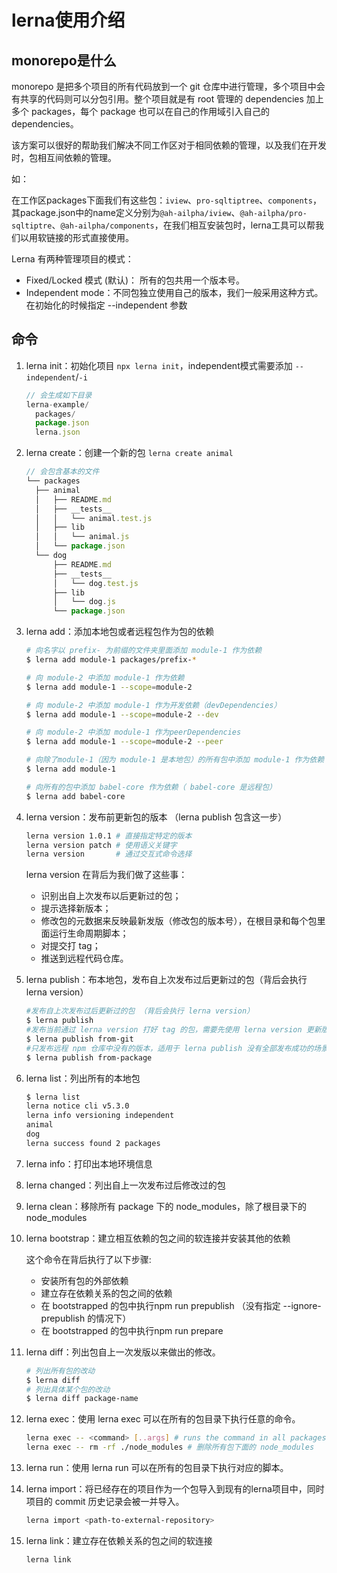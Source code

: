 # lerna使用介绍

## monorepo是什么

monorepo 是把多个项目的所有代码放到一个 git 仓库中进行管理，多个项目中会有共享的代码则可以分包引用。整个项目就是有 root 管理的 dependencies 加上多个 packages，每个 package 也可以在自己的作用域引入自己的 dependencies。

该方案可以很好的帮助我们解决不同工作区对于相同依赖的管理，以及我们在开发时，包相互间依赖的管理。

如：

在工作区packages下面我们有这些包：`iview`、`pro-sqltiptree`、`components`，其package.json中的name定义分别为`@ah-ailpha/iview`、`@ah-ailpha/pro-sqltiptre`、`@ah-ailpha/components`，在我们相互安装包时，lerna工具可以帮我们以用软链接的形式直接使用。

Lerna 有两种管理项目的模式：

- Fixed/Locked 模式 (默认)： 所有的包共用一个版本号。
- Independent mode：不同包独立使用自己的版本，我们一般采用这种方式。在初始化的时候指定 --independent 参数

## 命令

1. lerna init：初始化项目 `npx lerna init`，independent模式需要添加 `--independent`/`-i`

    ```js
    // 会生成如下目录
    lerna-example/
      packages/
      package.json
      lerna.json
    ```

2. lerna create：创建一个新的包 `lerna create animal`

    ```js
    // 会包含基本的文件
    └── packages
      ├── animal
      │   ├── README.md
      │   ├── __tests__
      │   │   └── animal.test.js
      │   ├── lib
      │   │   └── animal.js
      │   └── package.json
      └── dog
          ├── README.md
          ├── __tests__
          │   └── dog.test.js
          ├── lib
          │   └── dog.js
          └── package.json
    ```

3. lerna add：添加本地包或者远程包作为包的依赖

    ```sh
    # 向名字以 prefix- 为前缀的文件夹里面添加 module-1 作为依赖
    $ lerna add module-1 packages/prefix-*

    # 向 module-2 中添加 module-1 作为依赖
    $ lerna add module-1 --scope=module-2

    # 向 module-2 中添加 module-1 作为开发依赖（devDependencies）
    $ lerna add module-1 --scope=module-2 --dev

    # 向 module-2 中添加 module-1 作为peerDependencies
    $ lerna add module-1 --scope=module-2 --peer

    # 向除了module-1（因为 module-1 是本地包）的所有包中添加 module-1 作为依赖
    $ lerna add module-1

    # 向所有的包中添加 babel-core 作为依赖（ babel-core 是远程包）
    $ lerna add babel-core
    ```

4. lerna version：发布前更新包的版本 （lerna publish 包含这一步）

    ```sh
    lerna version 1.0.1 # 直接指定特定的版本
    lerna version patch # 使用语义关键字
    lerna version       # 通过交互式命令选择
    ```

    lerna version 在背后为我们做了这些事：

    - 识别出自上次发布以后更新过的包；
    - 提示选择新版本；
    - 修改包的元数据来反映最新发版（修改包的版本号），在根目录和每个包里面运行生命周期脚本；
    - 对提交打 tag；
    - 推送到远程代码仓库。

5. lerna publish：布本地包，发布自上次发布过后更新过的包（背后会执行 lerna version）

    ```sh
    #发布自上次发布过后更新过的包 （背后会执行 lerna version）
    $ lerna publish 
    #发布当前通过 lerna version 打好 tag 的包，需要先使用 lerna version 更新版本
    $ lerna publish from-git
    #只发布远程 npm 仓库中没有的版本，适用于 lerna publish 没有全部发布成功的场景。
    $ lerna publish from-package
    ```

6. lerna list：列出所有的本地包

    ```sh
    $ lerna list      
    lerna notice cli v5.3.0
    lerna info versioning independent
    animal
    dog
    lerna success found 2 packages
    ```

7. lerna info：打印出本地环境信息

8. lerna changed：列出自上一次发布过后修改过的包

9. lerna clean：移除所有 package 下的 node_modules，除了根目录下的 node_modules

10. lerna bootstrap：建立相互依赖的包之间的软连接并安装其他的依赖

    这个命令在背后执行了以下步骤:

    - 安装所有包的外部依赖
    - 建立存在依赖关系的包之间的依赖
    - 在 bootstrapped 的包中执行npm run prepublish （没有指定 --ignore-prepublish 的情况下）
    - 在 bootstrapped 的包中执行npm run prepare
  
11. lerna diff：列出包自上一次发版以来做出的修改。

    ```sh
    # 列出所有包的改动
    $ lerna diff 
    # 列出具体某个包的改动
    $ lerna diff package-name
    ```

12. lerna exec：使用 lerna exec 可以在所有的包目录下执行任意的命令。

    ```sh
    lerna exec -- <command> [..args] # runs the command in all packages
    lerna exec -- rm -rf ./node_modules # 删除所有包下面的 node_modules
    ```

13. lerna run：使用 lerna run 可以在所有的包目录下执行对应的脚本。

14. lerna import：将已经存在的项目作为一个包导入到现有的lerna项目中，同时项目的 commit 历史记录会被一并导入。

    ```sh
    lerna import <path-to-external-repository>
    ```

15. lerna link：建立存在依赖关系的包之间的软连接

    ```sh
    lerna link
    ```
